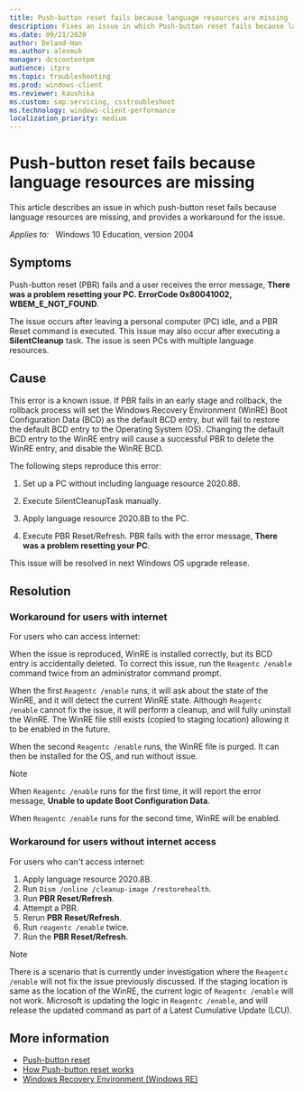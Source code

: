 ```yaml
---
title: Push-button reset fails because language resources are missing
description: Fixes an issue in which Push-button reset fails because language resources are missing.
ms.date: 09/21/2020
author: Deland-Han
ms.author: alexmuk
manager: dcscontentpm
audience: itpro
ms.topic: troubleshooting
ms.prod: windows-client
ms.reviewer: kaushika
ms.custom: sap:servicing, csstroubleshoot
ms.technology: windows-client-performance
localization_priority: medium
---
```


# Push-button reset fails because language resources are missing

This article describes an issue in which push-button reset fails because language resources are missing, and provides a workaround for the issue.

_Applies to:_ &nbsp; Windows 10 Education, version 2004

## Symptoms

Push-button reset (PBR) fails and a user receives the error message, **There was a problem resetting your PC. ErrorCode 0x80041002, WBEM_E_NOT_FOUND**.

The issue occurs after leaving a personal computer (PC) idle, and a PBR Reset command is executed. This issue may also occur after executing a **SilentCleanup** task. The issue is seen PCs with multiple language resources.

## Cause

This error is a known issue. If PBR fails in an early stage and rollback, the rollback process will set the Windows Recovery Environment (WinRE) Boot Configuration Data (BCD) as the default BCD entry, but will fail to restore the default BCD entry to the Operating System (OS). Changing the default BCD entry to the WinRE entry will cause a successful PBR to delete the WinRE entry, and disable the WinRE BCD.

The following steps reproduce this error:

1. Set up a PC without including language resource 2020.8B.

2. Execute SilentCleanupTask manually.

3. Apply language resource 2020.8B to the PC.

4. Execute PBR Reset/Refresh. PBR fails with the error message, **There was a problem resetting your PC**.

This issue will be resolved in next Windows OS upgrade release.

## Resolution

### Workaround for users with internet

For users who can access internet:

When the issue is reproduced, WinRE is installed correctly, but its BCD entry is accidentally deleted. To correct this issue, run the `Reagentc /enable` command twice from an administrator command prompt.

When the first `Reagentc /enable` runs, it will ask about the state of the WinRE, and it will detect the current WinRE state. Although `Reagentc /enable` cannot fix the issue, it will perform a cleanup, and will fully uninstall the WinRE. The WinRE file still exists (copied to staging location) allowing it to be enabled in the future.

When the second `Reagentc /enable` runs, the WinRE file is purged. It can then be installed for the OS, and run without issue.

> [!NOTE]
> When `Reagentc /enable` runs for the first time, it will report the error message, **Unable to update Boot Configuration Data**.
>
> When `Reagentc /enable` runs for the second time, WinRE will be enabled.

### Workaround for users without internet access

For users who can't access internet:

1. Apply language resource 2020.8B.
1. Run `Dism /online /cleanup-image /restorehealth`.
1. Run **PBR Reset/Refresh**.
1. Attempt a PBR.
1. Rerun **PBR Reset/Refresh**.
1. Run `reagentc /enable` twice.
1. Run the **PBR Reset/Refresh**.

> [!NOTE]
> There is a scenario that is currently under investigation where the `Reagentc /enable` will not fix the issue previously discussed. If the staging location is same as the location of the WinRE, the current logic of `Reagentc /enable` will not work. Microsoft is updating the logic in `Reagentc /enable`, and will release the updated command as part of a Latest Cumulative Update (LCU).

## More information

- [Push-button reset](/windows-hardware/manufacture/desktop/push-button-reset-overview)
- [How Push-button reset works](/windows-hardware/manufacture/desktop/how-push-button-reset-features-work)
- [Windows Recovery Environment (Windows RE)](/windows-hardware/manufacture/desktop/windows-recovery-environment--windows-re--technical-reference)
